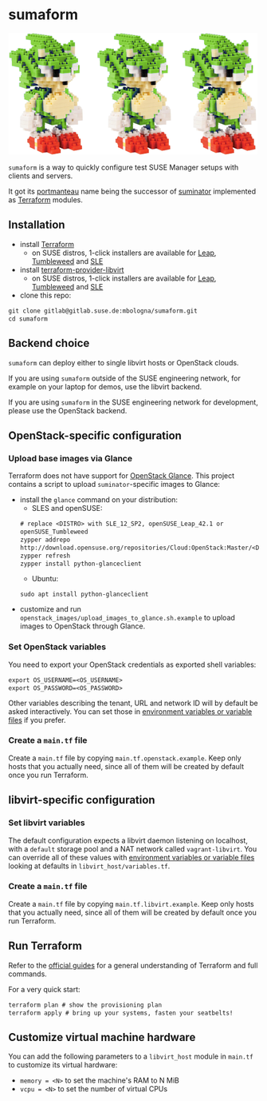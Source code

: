 # sumaform

![Sumicform, a green hedgehog made of bricks, sumaform's mascot](help/sumicform.png)

`sumaform` is a way to quickly configure test SUSE Manager setups with clients and servers.

It got its [portmanteau](https://en.wikipedia.org/wiki/Portmanteau) name being the successor of [suminator](https://github.com/SUSE/suminator/) implemented as [Terraform](https://www.terraform.io/) modules.

## Installation

 * install [Terraform](https://www.terraform.io/)
   * on SUSE distros, 1-click installers are available for [Leap](http://software.opensuse.org/ymp/Virtualization:containers/openSUSE_Leap_42.1/terraform.ymp?base=openSUSE%3ALeap%3A42.1&query=terraform), [Tumbleweed](http://software.opensuse.org/ymp/Virtualization:containers/openSUSE_Tumbleweed/terraform.ymp?base=openSUSE%3ATumbleweed&query=terraform) and  [SLE](http://software.opensuse.org/ymp/Virtualization:containers/SLE_12_SP1/terraform.ymp?base=SUSE%3ASLE-12%3AGA&query=terraform)
 * install [terraform-provider-libvirt](https://github.com/dmacvicar/terraform-provider-libvirt)
   * on SUSE distros, 1-click installers are available for [Leap](http://software.opensuse.org/ymp/Virtualization:containers/openSUSE_Leap_42.1/terraform-provider-libvirt.ymp?base=openSUSE%3ALeap%3A42.1&query=terraform-provider-libvirt), [Tumbleweed](http://software.opensuse.org/ymp/Virtualization:containers/openSUSE_Tumbleweed/terraform-provider-libvirt.ymp?base=openSUSE%3ATumbleweed&query=terraform-provider-libvirt) and  [SLE](http://software.opensuse.org/ymp/Virtualization:containers/SLE_12_SP1/terraform-provider-libvirt.ymp?base=SUSE%3ASLE-12%3AGA&query=terraform-provider-libvirt)
 * clone this repo:
  ```
  git clone gitlab@gitlab.suse.de:mbologna/sumaform.git
  cd sumaform
  ```

## Backend choice

`sumaform` can deploy either to single libvirt hosts or OpenStack clouds.

If you are using `sumaform` outside of the SUSE engineering network, for example on your laptop for demos, use the libvirt backend.

If you are using `sumaform` in the SUSE engineering network for development, please use the OpenStack backend.


## OpenStack-specific configuration

### Upload base images via Glance

Terraform does not have support for [OpenStack Glance](http://docs.openstack.org/developer/glance/).
This project contains a script to upload `suminator`-specific images to Glance:

* install the `glance` command on your distribution:
  * SLES and openSUSE:
  ```
  # replace <DISTRO> with SLE_12_SP2, openSUSE_Leap_42.1 or openSUSE_Tumbleweed
  zypper addrepo http://download.opensuse.org/repositories/Cloud:OpenStack:Master/<DISTRO>/Cloud:OpenStack:Master.repo
  zypper refresh
  zypper install python-glanceclient
  ```
  * Ubuntu:
  ```
  sudo apt install python-glanceclient
  ```
* customize and run `openstack_images/upload_images_to_glance.sh.example` to upload images to OpenStack through Glance.

### Set OpenStack variables

You need to export your OpenStack credentials as exported shell variables:

```
export OS_USERNAME=<OS_USERNAME>
export OS_PASSWORD=<OS_PASSWORD>
```

Other variables describing the tenant, URL and network ID will by default be asked interactively. You can set those in [environment variables or variable files](https://www.terraform.io/docs/configuration/variables.html#environment-variables) if you prefer.

### Create a `main.tf` file

Create a `main.tf` file by copying `main.tf.openstack.example`. Keep only hosts that you actually need, since all of them will be created by default once you run Terraform.

## libvirt-specific configuration

### Set libvirt variables

The default configuration expects a libvirt daemon listening on localhost, with a `default` storage pool and a NAT network called `vagrant-libvirt`. You can override all of these values with [environment variables or variable files](https://www.terraform.io/docs/configuration/variables.html#environment-variables) looking at defaults in `libvirt_host/variables.tf`.

### Create a `main.tf` file

Create a `main.tf` file by copying `main.tf.libvirt.example`. Keep only hosts that you actually need, since all of them will be created by default once you run Terraform.

## Run Terraform

Refer to the [official guides](https://www.terraform.io/docs/index.html) for a general understanding of Terraform and full commands.

For a very quick start:
```
terraform plan # show the provisioning plan
terraform apply # bring up your systems, fasten your seatbelts!
```

## Customize virtual machine hardware

You can add the following parameters to a `libvirt_host` module in `main.tf` to customize its virtual hardware:
 - `memory = <N>` to set the machine's RAM to N MiB
 - `vcpu = <N>` to set the number of virtual CPUs

